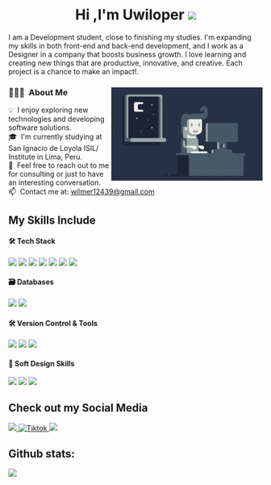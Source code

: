 <h1 align="center">Hi ,I'm Uwiloper <img src="https://media.giphy.com/media/hvRJCLFzcasrR4ia7z/giphy.gif" width="35"></h1>

I am a Development student, close to finishing my studies. I'm expanding my skills in both front-end and back-end development, and I work as a Designer in a company that boosts business growth. I love learning and creating new things that are productive, innovative, and creative. Each project is a chance to make an impact!.


### 👨🏻‍💻 &nbsp;About Me  <img alt="Night Coding" src="https://raw.githubusercontent.com/AVS1508/AVS1508/master/assets/Night-Coding.gif" align="right"/>


💡 &nbsp;I enjoy exploring new technologies and developing software solutions.\
🎓 &nbsp;I'm currently studying at San Ignacio de Loyola ISIL/ Institute in Lima, Peru.\
💬 &nbsp;Feel free to reach out to me for consulting or just to have an interesting conversation.\
📫 &nbsp;Contact me at: wilmer12439@gmail.com


## My Skills Include

<h4> 🛠 Tech Stack</h4>
<span> 
  <img src="https://img.shields.io/badge/HTML5-E34F26?style=for-the-badge&logo=html5&logoColor=white">
  <img src="https://img.shields.io/badge/CSS3-1572B6?style=for-the-badge&logo=css3&logoColor=white">
  <img src="https://img.shields.io/badge/JavaScript-F7DF1E?style=for-the-badge&logo=javascript&logoColor=black">
  <img src="https://img.shields.io/badge/php-%23777BB4.svg?style=for-the-badge&logo=php&logoColor=white">
  <img src="https://img.shields.io/badge/C%23-%23239120.svg?style=for-the-badge&logo=csharp&logoColor=white">
  <img src="https://img.shields.io/badge/bootstrap-%23563D7C.svg?style=for-the-badge&logo=bootstrap&logoColor=white">
  <img src="https://img.shields.io/badge/Node-RED-%23E60012.svg?style=for-the-badge&logo=node-red&logoColor=white">

  
</span>

<h4> 🗃 Databases</h4>
<span> 
  <img src="https://img.shields.io/badge/sql%20server-%23CC2927.svg?style=for-the-badge&logo=microsoft&logoColor=white">
  <img src="https://img.shields.io/badge/mysql-%234479A1.svg?style=for-the-badge&logo=mysql&logoColor=white">
</span>

<h4> 🛠 Version Control & Tools</h4>
<span>
  <img src="https://img.shields.io/badge/GitHub-%23121011.svg?style=for-the-badge&logo=github&logoColor=white">
  <img src="https://img.shields.io/badge/Visual%20Studio%20Code-0078d7.svg?style=for-the-badge&logo=visual-studio-code&logoColor=white">
  <img src="https://img.shields.io/badge/Visual%20Studio-5C2D91.svg?style=for-the-badge&logo=visual-studio&logoColor=white">
</span>

<h4> 🧰 Soft Design Skills</h4>
<span>
  <img src="https://img.shields.io/badge/adobe%20illustrator-%23FF9A00.svg?style=for-the-badge&logo=adobeillustrator&logoColor=white">
  <img src="https://img.shields.io/badge/adobe%20photoshop-%2331A8FF.svg?style=for-the-badge&logo=adobephotoshop&logoColor=white">
  <img src="https://img.shields.io/badge/figma-%23F24E1E.svg?style=for-the-badge&logo=figma&logoColor=white">
</span>


## Check out my Social Media

<a href= "https://www.instagram.com/uwilcsmre/">
    <img src="https://img.shields.io/badge/Instagram-%23E4405F.svg?style=for-the-badge&logo=Instagram&logoColor=white">
</a>

<a href="https://www.tiktok.com/@uwilcsm" >
  <img src="https://img.shields.io/badge/TikTok-%23000000.svg?style=for-the-badge&logo=TikTok&logoColor=white" alt="Tiktok">
</a>

<a href="https://www.linkedin.com/in/wilmer-carrasco-hernandez-46a009199/">
  <img src="https://img.shields.io/badge/linkedin-%230A66C2.svg?style=for-the-badge&logo=linkedin&logoColor=white">
</a>

<h2>Github stats:</h2> 

[![](https://github-readme-stats.vercel.app/api?username=Uwiloper&show_icons=true&theme=tokyonight&hide_border=true&locale=en)](https://github.com/Uwiloper)
<!--
[![](https://github-readme-streak-stats.herokuapp.com/?user=Uwiloper&theme=material-palenight)](https://github.com/Uwiloper)
-->



<!--
**Uwiloper/Uwiloper** is a ✨ _special_ ✨ repository because its `README.md` (this file) appears on your GitHub profile.

Here are some ideas to get you started:

- 🔭 I’m currently working on ...
- 🌱 I’m currently learning ...
- 👯 I’m looking to collaborate on ...
- 🤔 I’m looking for help with ...
- 💬 Ask me about ...
- 📫 How to reach me: ...
- 😄 Pronouns: ...
- ⚡ Fun fact: ...
-->
